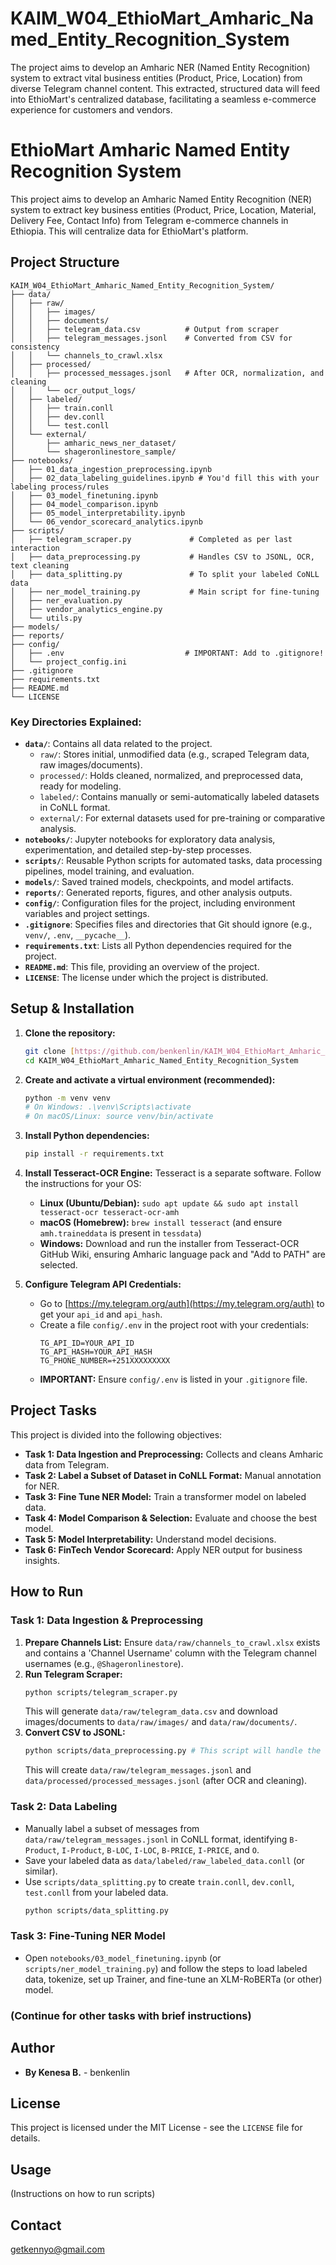 # KAIM_W04_EthioMart_Amharic_Named_Entity_Recognition_System
The project aims to develop an Amharic NER (Named Entity Recognition) system to extract vital business entities (Product, Price, Location) from diverse Telegram channel content. This extracted, structured data will feed into EthioMart's centralized database, facilitating a seamless e-commerce experience for customers and vendors.
# EthioMart Amharic Named Entity Recognition System

This project aims to develop an Amharic Named Entity Recognition (NER) system to extract key business entities (Product, Price, Location, Material, Delivery Fee, Contact Info) from Telegram e-commerce channels in Ethiopia. This will centralize data for EthioMart's platform.

## Project Structure
`````
KAIM_W04_EthioMart_Amharic_Named_Entity_Recognition_System/
├── data/
│   ├── raw/
│   │   ├── images/
│   │   ├── documents/
│   │   ├── telegram_data.csv          # Output from scraper
│   │   ├── telegram_messages.jsonl    # Converted from CSV for consistency
│   │   └── channels_to_crawl.xlsx
│   ├── processed/
│   │   ├── processed_messages.jsonl   # After OCR, normalization, and cleaning
│   │   └── ocr_output_logs/
│   ├── labeled/
│   │   ├── train.conll
│   │   ├── dev.conll
│   │   └── test.conll
│   └── external/
│       ├── amharic_news_ner_dataset/
│       └── shageronlinestore_sample/
├── notebooks/
│   ├── 01_data_ingestion_preprocessing.ipynb
│   ├── 02_data_labeling_guidelines.ipynb # You'd fill this with your labeling process/rules
│   ├── 03_model_finetuning.ipynb
│   ├── 04_model_comparison.ipynb
│   ├── 05_model_interpretability.ipynb
│   └── 06_vendor_scorecard_analytics.ipynb
├── scripts/
│   ├── telegram_scraper.py             # Completed as per last interaction
│   ├── data_preprocessing.py           # Handles CSV to JSONL, OCR, text cleaning
│   ├── data_splitting.py               # To split your labeled CoNLL data
│   ├── ner_model_training.py           # Main script for fine-tuning
│   ├── ner_evaluation.py
│   ├── vendor_analytics_engine.py
│   └── utils.py
├── models/
├── reports/
├── config/
│   ├── .env                           # IMPORTANT: Add to .gitignore!
│   └── project_config.ini
├── .gitignore
├── requirements.txt
├── README.md
└── LICENSE
`````
### Key Directories Explained:

* **`data/`**: Contains all data related to the project.
    * `raw/`: Stores initial, unmodified data (e.g., scraped Telegram data, raw images/documents).
    * `processed/`: Holds cleaned, normalized, and preprocessed data, ready for modeling.
    * `labeled/`: Contains manually or semi-automatically labeled datasets in CoNLL format.
    * `external/`: For external datasets used for pre-training or comparative analysis.
* **`notebooks/`**: Jupyter notebooks for exploratory data analysis, experimentation, and detailed step-by-step processes.
* **`scripts/`**: Reusable Python scripts for automated tasks, data processing pipelines, model training, and evaluation.
* **`models/`**: Saved trained models, checkpoints, and model artifacts.
* **`reports/`**: Generated reports, figures, and other analysis outputs.
* **`config/`**: Configuration files for the project, including environment variables and project settings.
* **`.gitignore`**: Specifies files and directories that Git should ignore (e.g., `venv/`, `.env`, `__pycache__`).
* **`requirements.txt`**: Lists all Python dependencies required for the project.
* **`README.md`**: This file, providing an overview of the project.
* **`LICENSE`**: The license under which the project is distributed.


## Setup & Installation

1.  **Clone the repository:**
    ```bash
    git clone [https://github.com/benkenlin/KAIM_W04_EthioMart_Amharic_Named_Entity_Recognition_System.git](https://github.com/benkenlin/KAIM_W04_EthioMart_Amharic_Named_Entity_Recognition_System.git)
    cd KAIM_W04_EthioMart_Amharic_Named_Entity_Recognition_System
    ```

2.  **Create and activate a virtual environment (recommended):**
    ```bash
    python -m venv venv
    # On Windows: .\venv\Scripts\activate
    # On macOS/Linux: source venv/bin/activate
    ```

3.  **Install Python dependencies:**
    ```bash
    pip install -r requirements.txt
    ```

4.  **Install Tesseract-OCR Engine:**
    Tesseract is a separate software. Follow the instructions for your OS:
    * **Linux (Ubuntu/Debian):** `sudo apt update && sudo apt install tesseract-ocr tesseract-ocr-amh`
    * **macOS (Homebrew):** `brew install tesseract` (and ensure `amh.traineddata` is present in `tessdata`)
    * **Windows:** Download and run the installer from Tesseract-OCR GitHub Wiki, ensuring Amharic language pack and "Add to PATH" are selected.

5.  **Configure Telegram API Credentials:**
    * Go to [https://my.telegram.org/auth](https://my.telegram.org/auth) to get your `api_id` and `api_hash`.
    * Create a file `config/.env` in the project root with your credentials:
        ```
        TG_API_ID=YOUR_API_ID
        TG_API_HASH=YOUR_API_HASH
        TG_PHONE_NUMBER=+251XXXXXXXXX
        ```
    * **IMPORTANT:** Ensure `config/.env` is listed in your `.gitignore` file.

## Project Tasks

This project is divided into the following objectives:

* **Task 1: Data Ingestion and Preprocessing:** Collects and cleans Amharic data from Telegram.
* **Task 2: Label a Subset of Dataset in CoNLL Format:** Manual annotation for NER.
* **Task 3: Fine Tune NER Model:** Train a transformer model on labeled data.
* **Task 4: Model Comparison & Selection:** Evaluate and choose the best model.
* **Task 5: Model Interpretability:** Understand model decisions.
* **Task 6: FinTech Vendor Scorecard:** Apply NER output for business insights.

## How to Run

### Task 1: Data Ingestion & Preprocessing

1.  **Prepare Channels List:** Ensure `data/raw/channels_to_crawl.xlsx` exists and contains a 'Channel Username' column with the Telegram channel usernames (e.g., `@Shageronlinestore`).
2.  **Run Telegram Scraper:**
    ```bash
    python scripts/telegram_scraper.py
    ```
    This will generate `data/raw/telegram_data.csv` and download images/documents to `data/raw/images/` and `data/raw/documents/`.
3.  **Convert CSV to JSONL:**
    ```bash
    python scripts/data_preprocessing.py # This script will handle the conversion and OCR
    ```
    This will create `data/raw/telegram_messages.jsonl` and `data/processed/processed_messages.jsonl` (after OCR and cleaning).

### Task 2: Data Labeling

* Manually label a subset of messages from `data/raw/telegram_messages.jsonl` in CoNLL format, identifying `B-Product`, `I-Product`, `B-LOC`, `I-LOC`, `B-PRICE`, `I-PRICE`, and `O`.
* Save your labeled data as `data/labeled/raw_labeled_data.conll` (or similar).
* Use `scripts/data_splitting.py` to create `train.conll`, `dev.conll`, `test.conll` from your labeled data.
    ```bash
    python scripts/data_splitting.py
    ```

### Task 3: Fine-Tuning NER Model

* Open `notebooks/03_model_finetuning.ipynb` (or `scripts/ner_model_training.py`) and follow the steps to load labeled data, tokenize, set up Trainer, and fine-tune an XLM-RoBERTa (or other) model.

### (Continue for other tasks with brief instructions)

## Author

* **By Kenesa B.** - benkenlin

## License

This project is licensed under the MIT License - see the `LICENSE` file for details.

## Usage

(Instructions on how to run scripts)

## Contact

getkennyo@gmail.com

